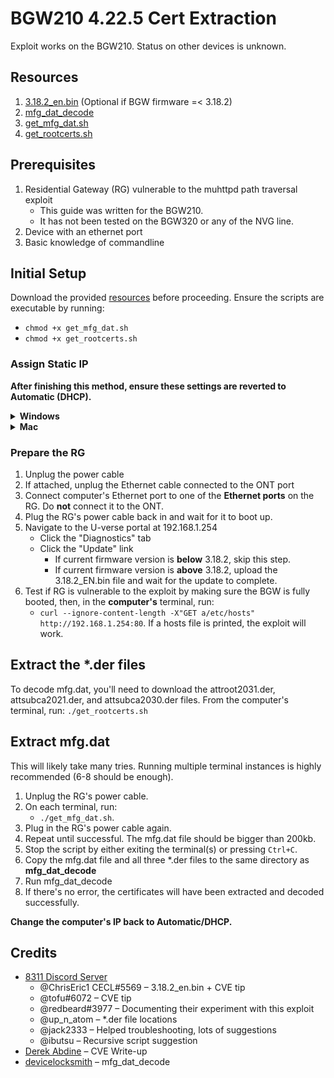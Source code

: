 # BGW210 4.22.5 Cert Extraction
Exploit works on the BGW210. Status on other devices is unknown.

## Resources
1. [3.18.2_en.bin](http://gateway.c01.sbcglobal.net/firmware/ALPHA/210/001E46/BGW210-700_3.18.2/spTurquoise210-700_3.18.2_ENG.bin) (Optional if BGW firmware =< 3.18.2)
2. [mfg_dat_decode](https://www.devicelocksmith.com/2018/12/eap-tls-credentials-decoder-for-nvg-and.html)
3. [get_mfg_dat.sh](https://raw.githubusercontent.com/mozzarellathicc/attcerts/main/get_mfg_dat.sh)
4. [get_rootcerts.sh](https://raw.githubusercontent.com/mozzarellathicc/attcerts/main/get_rootcerts.sh)

## Prerequisites <a name="prerequisites"></a>
1. Residential Gateway (RG) vulnerable to the muhttpd path traversal exploit
    - This guide was written for the BGW210.
    - It has not been tested on the BGW320 or any of the NVG line.
3. Device with an ethernet port
4. Basic knowledge of commandline

## Initial Setup <a name="init"></a>
Download the provided [resources](#resources) before proceeding. Ensure the scripts are executable by running:
- `chmod +x get_mfg_dat.sh`
- `chmod +x get_rootcerts.sh`


### Assign Static IP <a name="staticip"></a>
**After finishing this method, ensure these settings are reverted to Automatic (DHCP).**

<details>
    <summary><b>Windows</b></summary>
    <ol>
        <li>Settings → Network & Internet → Ethernet</li>
        <li>Select the active Ethernet connection</li>
        <li>Under IP settings, click "Edit"</li>
        <li>Change Automatic (DHCP) to Manual</li>
        <li>Toggle on IPv4</li>
        <li>Fill in the fields as follows:
            <ul>
                <li>IP address:
                    <ul>
                        <li>192.1.168.x (i.e., 192.1.168.200)</li>
                    </ul>
                </li>
                <li>Subnet prefix length:
                    <ul>
                        <li>24</li>
                        <li>If it says "Subnet Mask" instead, use 255.255.255.0</li>
                    </ul>
                </li>
                <li>Gateway:
                    <ul>
                        <li>192.168.1.254</li>
                    </ul>
                </li>
            </ul>
        </li>
    </ol>
</details>
<details>
    <summary><b>Mac</b></summary>
    <ol>
        <li>System Settings/Preferences → Network</li>
        <li>Select the active Ethernet connection
        <ul><li>*Ventura 13: Click Details*</li></ul></li>
        <li>Click "Advanced".</li>
        <li>Click "TCP/IP".</li>
        <li>Configure IPv4</li>
        <li>Set "Configure IPv4" to "Manually"</li>
        <li>Fill in the following details:
            <ul>
                <li>IP address:  
                    <ul>
                        <li>192.1.168.x (i.e., 192.1.168.200)</li>
                    </ul>
                </li>
                <li>Subnet Mask:
                    <ul>
                        <li>255.255.255.0</li>
                    </ul>
                </li>
                <li>Router:
                    <ul>
                        <li>192.168.1.254</li>
                    </ul>
                </li>
            </ul>
        </li>
        <li>Click "Apply" to save changes</li>
    </ol>
</details>

### Prepare the RG  
1. Unplug the power cable
2. If attached, unplug the Ethernet cable connected to the ONT port
3. Connect computer's Ethernet port to one of the **Ethernet ports** on the RG. Do **not** connect it to the ONT.
4. Plug the RG's power cable back in and wait for it to boot up.
5. Navigate to the U-verse portal at 192.168.1.254
    - Click the "Diagnostics" tab
    - Click the "Update" link
        - If current firmware version is **below** 3.18.2, skip this step.
        - If current firmware version is **above** 3.18.2, upload the 3.18.2_EN.bin file and wait for the update to complete.
6. Test if RG is vulnerable to the exploit by making sure the BGW is fully booted, then, in the **computer's** terminal, run:
    - `curl --ignore-content-length -X"GET a/etc/hosts" http://192.168.1.254:80`. 
If a hosts file is printed, the exploit will work.

## Extract the *.der files
To decode mfg.dat, you'll need to download the attroot2031.der, attsubca2021.der, and attsubca2030.der files. From the computer's terminal, run:
`./get_rootcerts.sh`

## Extract mfg.dat
This will likely take many tries. Running multiple terminal instances is highly recommended (6-8 should be enough).
1. Unplug the RG's power cable.
2. On each terminal, run: 
    - `./get_mfg_dat.sh`.
3. Plug in the RG's power cable again.
4. Repeat until successful. The mfg.dat file should be bigger than 200kb. 
5. Stop the script by either exiting the terminal(s) or pressing `Ctrl+C`.
11. Copy the mfg.dat file and all three *.der files to the same directory as **mfg_dat_decode**
12. Run mfg_dat_decode
13. If there's no error, the certificates will have been extracted and decoded successfully.

**Change the computer's IP back to Automatic/DHCP.**

## Credits
- [8311 Discord Server](https://discord.gg/c8HGajUEGk)
    - @ChrisEric1 CECL#5569 – 3.18.2_en.bin + CVE tip
    - @tofu#6072 – CVE tip
    - @redbeard#3977 – Documenting their experiment with this exploit
    - @up_n_atom – *.der file locations
    - @jack2333 – Helped troubleshooting, lots of suggestions
    - @ibutsu – Recursive script suggestion
- [Derek Abdine](https://derekabdine.com/blog/2022-arris-advisory.html) – CVE Write-up
- [devicelocksmith](https://www.devicelocksmith.com/2018/12/eap-tls-credentials-decoder-for-nvg-and.html) – mfg_dat_decode

